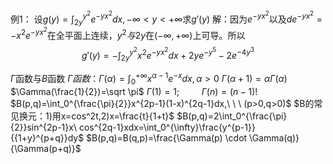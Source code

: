 例1：
设$g(y)=\int_{2y}^{y^2}e^{-yx^2}dx,-\infty <y<+\infty$求$g'(y)$
解：因为$e^{-yx^2}$以及$de^{-yx^2}=-x^2e^{-yx^2}$在全平面上连续，$y^2与2y$在$(-\infty,+\infty)$上可导。所以$$g'(y)=-\int_{2y}^{y^2}x^2e^{-yx^2}dx+2ye^{-y^5}-2e^{-4y^3}$$

$\Gamma$函数与$B$函数
$\Gamma 函数$：$\Gamma(\alpha)=\int_0^{+\infty}x^{\alpha-1}e^{-x}dx,\alpha >0$
$\Gamma (\alpha+1)=\alpha \Gamma(\alpha)$
$\Gamma(\frac{1}{2})=\sqrt \pi$
$\Gamma(1)=1 ; \ \ \ \ \ \ \ \ \  \Gamma(n)=(n-1)!$
$B(p,q)=\int_0^{\frac{\pi}{2}}x^{2p-1}(1-x)^{2q-1}dx,\ \ \ (p>0,q>0)$
$B的常见换元：1)用x=cos^2t,2)x=\frac{t}{1+t}$
$B(p,q)=2\int_0^{\frac{\pi}{2}}sin^{2p-1}x\ cos^{2q-1}xdx=\int_0^{\infty}\frac{y^{p-1}}{{1+y}^{p+q}}dy$
$B(p,q)=B(q,p)=\frac{\Gamma(p) \cdot \Gamma(q)}{\Gamma(p+q)}$
